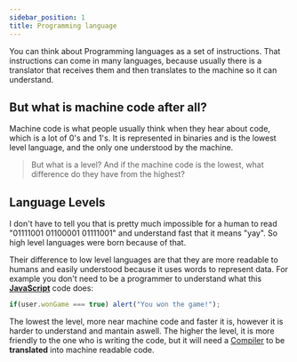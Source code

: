 ```yaml
---
sidebar_position: 1
title: Programming language
---
```


You can think about Programming languages as a set of instructions. That instructions can come in many languages, because usually there is a translator that receives them and then translates to the machine so it can understand.

## But what is machine code after all?

Machine code is what people usually think when they hear about code, which is a lot of 0's and 1's. It is represented in binaries and is the lowest level language, and the only one understood by the machine.
> But what is a level? And if the machine code is the lowest, what difference do they have from the highest?

## Language Levels

I don't have to tell you that is pretty much impossible for a human to read "01111001 01100001 01111001" and understand fast that it means "yay". So high level languages were born because of that.

Their difference to low level languages are that they are more readable to humans and easily understood because it uses words to represent data. For example you don't need to be a programmer to understand what this **[JavaScript](/#)** code does:
```js
if(user.wonGame === true) alert("You won the game!");
```

The lowest the level, more near machine code and faster it is, however it is harder to understand and mantain aswell.
The higher the level, it is more friendly to the one who is writing the code, but it will need a [Compiler](/docs/concepts/compiler) to be **translated** into machine readable code.